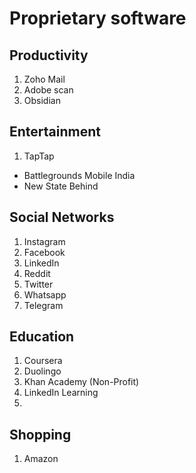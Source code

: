 # Proprietary software

## Productivity

1. Zoho Mail
2. Adobe scan
3. Obsidian


## Entertainment

1. TapTap 
  * Battlegrounds Mobile India
  * New State Behind

## Social Networks 

1. Instagram 
2. Facebook
3. LinkedIn
4. Reddit
5. Twitter
6. Whatsapp
7. Telegram

## Education

1. Coursera
2. Duolingo
3. Khan Academy (Non-Profit)
4. LinkedIn Learning
5. 

## Shopping

1. Amazon



